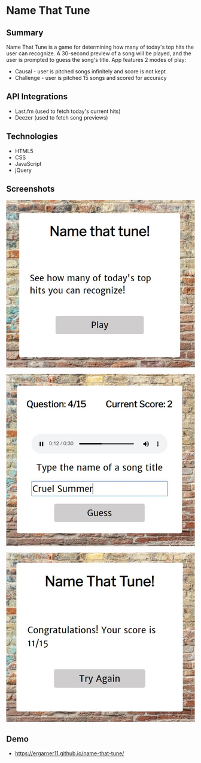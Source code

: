 # Name That Tune

## Summary
Name That Tune is a game for determining how many of today's top hits the user can recognize. A 30-second preview of a song will be played, and the user is prompted to guess the song's title. App features 2 modes of play:
* Causal - user is pitched songs infinitely and score is not kept
* Challenge - user is pitched 15 songs and scored for accuracy

## API Integrations
* Last.fm (used to fetch today's current hits)
* Deezer (used to fetch song previews)

## Technologies 
* HTML5
* CSS
* JavaScript 
* jQuery

## Screenshots

![landing](screenshots/LandingPage.JPG)

![guess](screenshots/GuessPage.JPG)

![score](screenshots/ScorePage.JPG)

## Demo
* https://ergarner11.github.io/name-that-tune/
